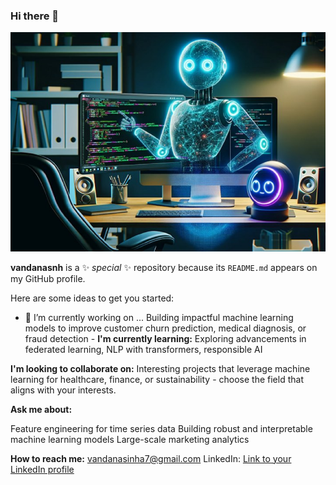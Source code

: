 ### Hi there 👋

![my hub](https://github.com/vandanasnh/vandanasnh/blob/main/GitHubCopilot.png)

**vandanasnh** is a ✨ _special_ ✨ repository because its `README.md`  appears on my GitHub profile.

Here are some ideas to get you started:

- 🔭 I’m currently working on ... Building impactful machine learning models to improve customer churn prediction, medical diagnosis, or fraud detection -
**I'm currently learning:** Exploring advancements in federated learning, NLP with transformers, responsible AI 

**I'm looking to collaborate on:** Interesting projects that leverage machine learning for healthcare, finance, or sustainability - choose the field that aligns with your interests.

**Ask me about:**

Feature engineering for time series data
Building robust and interpretable machine learning models
Large-scale marketing analytics

**How to reach me:** vandanasinha7@gmail.com 
LinkedIn: [Link to your LinkedIn profile](https://www.linkedin.com/in/vandana-sinha18/) 
